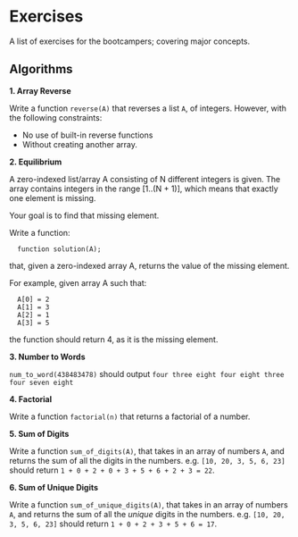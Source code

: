 # Exercises

A list of exercises for the bootcampers; covering major concepts.

## Algorithms

**1. Array Reverse**

Write a function `reverse(A)` that reverses a list `A`, of integers. However, with the
following constraints:

  - No use of built-in reverse functions
  - Without creating another array.

**2. Equilibrium**

A zero-indexed list/array A consisting of N different integers is given. The array contains integers in the range [1..(N + 1)], which means that exactly one element is missing.

Your goal is to find that missing element.

Write a function:

```
  function solution(A);
```

that, given a zero-indexed array A, returns the value of the missing element.

For example, given array A such that:

```
  A[0] = 2
  A[1] = 3
  A[2] = 1
  A[3] = 5
```

the function should return 4, as it is the missing element.

**3. Number to Words**

`num_to_word(438483478)` should output `four three eight four eight three four seven eight`

**4. Factorial**

Write a function `factorial(n)` that returns a factorial of a number.

**5. Sum of Digits**

Write a function `sum_of_digits(A)`, that takes in an array of numbers `A`, and returns the
sum of all the digits in the numbers. e.g. `[10, 20, 3, 5, 6, 23]` should return
`1 + 0 + 2 + 0 + 3 + 5 + 6 + 2 + 3 = 22`.

**6. Sum of Unique Digits**

Write a function `sum_of_unique_digits(A)`, that takes in an array of numbers `A`, and returns the sum of all the *unique* digits in the numbers. e.g. `[10, 20, 3, 5, 6, 23]` should return
`1 + 0 + 2 + 3 + 5 + 6 = 17`.
